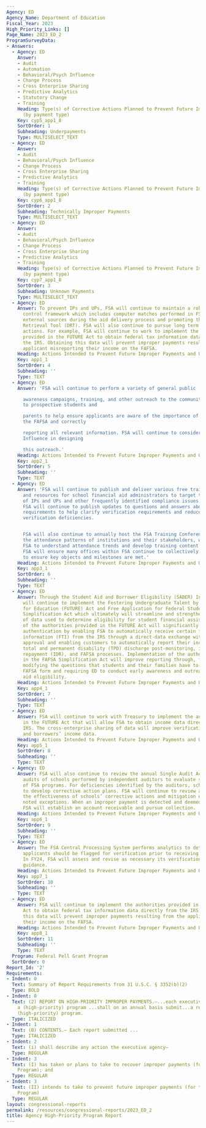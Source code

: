 ```yaml
---
Agency: ED
Agency_Name: Department of Education
Fiscal_Year: 2023
High_Priority_Links: []
Page_Name: 2023_ED_2
ProgramSurveyData:
- Answers:
  - Agency: ED
    Answer:
    - Audit
    - Automation
    - Behavioral/Psych Influence
    - Change Process
    - Cross Enterprise Sharing
    - Predictive Analytics
    - Statutory Change
    - Training
    Heading: Type(s) of Corrective Actions Planned to Prevent Future Improper Payments
      (by payment type)
    Key: cyp5_app1_8
    SortOrder: 1
    Subheading: Underpayments
    Type: MULTISELECT_TEXT
  - Agency: ED
    Answer:
    - Audit
    - Behavioral/Psych Influence
    - Change Process
    - Cross Enterprise Sharing
    - Predictive Analytics
    - Training
    Heading: Type(s) of Corrective Actions Planned to Prevent Future Improper Payments
      (by payment type)
    Key: cyp6_app1_8
    SortOrder: 2
    Subheading: Technically Improper Payments
    Type: MULTISELECT_TEXT
  - Agency: ED
    Answer:
    - Audit
    - Behavioral/Psych Influence
    - Change Process
    - Cross Enterprise Sharing
    - Predictive Analytics
    - Training
    Heading: Type(s) of Corrective Actions Planned to Prevent Future Improper Payments
      (by payment type)
    Key: cyp7_app1_8
    SortOrder: 3
    Subheading: Unknown Payments
    Type: MULTISELECT_TEXT
  - Agency: ED
    Answer: To prevent IPs and UPs, FSA will continue to maintain a robust internal
      control framework which includes computer matches performed in FSA systems against
      external sources during the aid delivery process and promoting the IRS Data
      Retrieval Tool (DRT). FSA will also continue to pursue long term corrective
      actions. For example, FSA will continue to work to implement the authorities
      provided in the FUTURE Act to obtain federal tax information data directly from
      the IRS. Obtaining this data will prevent improper payments resulting from the
      applicant misreporting their income on the FAFSA.
    Heading: Actions Intended to Prevent Future Improper Payments and Unknown Payments
    Key: app1_1
    SortOrder: 4
    Subheading: ''
    Type: TEXT
  - Agency: ED
    Answer: 'FSA will continue to perform a variety of general public

      awareness campaigns, training, and other outreach to the community including
      to prospective students and

      parents to help ensure applicants are aware of the importance of completing
      the FAFSA and correctly

      reporting all relevant information. FSA will continue to consider Behavioral/Psych
      Influence in designing

      this outreach.'
    Heading: Actions Intended to Prevent Future Improper Payments and Unknown Payments
    Key: app2_1
    SortOrder: 5
    Subheading: ''
    Type: TEXT
  - Agency: ED
    Answer: 'FSA will continue to publish and deliver various free trainings, guidance,
      and resources for school financial aid administrators to target the root causes
      of IPs and UPs and other frequently identified compliance issues. For example,
      FSA will continue to publish updates to questions and answers about verification
      requirements to help clarify verification requirements and reduce the risk of
      verification deficiencies.


      FSA will also continue to annually host the FSA Training Conference and analyze
      the attendance patterns of institutions and their stakeholders, which will allow
      FSA to understand attendance trends and develop training content accordingly.
      FSA will ensure many offices within FSA continue to collectively participate
      to ensure key objects and milestones are met.'
    Heading: Actions Intended to Prevent Future Improper Payments and Unknown Payments
    Key: app3_1
    SortOrder: 6
    Subheading: ''
    Type: TEXT
  - Agency: ED
    Answer: Through the Student Aid and Borrower Eligibility (SABER) Initiative, FSA
      will continue to implement the Fostering Undergraduate Talent by Unlocking Resources
      for Education (FUTURE) Act and Free Application for Federal Student Aid (FAFSA)
      Simplification Act which ultimately will streamline and strengthen the collection
      of data used to determine eligibility for student financial assistance. Implementation
      of the authorities provided in the FUTURE Act will significantly improve data
      authentication by enabling FSA to automatically receive certain federal tax
      information (FTI) from the IRS through a direct-data exchange with applicant
      approval and enabling customers to automatically report their income for the
      total and permanent disability (TPD) discharge post-monitoring, income driven
      repayment (IDR), and FAFSA processes. Implementation of the authorities provided
      in the FAFSA Simplification Act will improve reporting through, for example,
      modifying the questions that students and their families have to answer on the
      FAFSA form and requiring ED to conduct early awareness and outreach of student
      aid eligibility.
    Heading: Actions Intended to Prevent Future Improper Payments and Unknown Payments
    Key: app4_1
    SortOrder: 7
    Subheading: ''
    Type: TEXT
  - Agency: ED
    Answer: FSA will continue to work with Treasury to implement the authorities provided
      in the FUTURE Act that will allow FSA to obtain income data directly from the
      IRS. The cross-enterprise sharing of data will improve verification of applicants’
      and borrowers’ income data.
    Heading: Actions Intended to Prevent Future Improper Payments and Unknown Payments
    Key: app5_1
    SortOrder: 8
    Subheading: ''
    Type: TEXT
  - Agency: ED
    Answer: FSA will also continue to review the annual Single Audit Act compliance
      audits of schools performed by independent auditors to evaluate schools’ administration
      of FSA programs. For deficiencies identified by the auditors, schools are required
      to develop corrective action plans. FSA will continue to review and evaluate
      the effectiveness of schools’ corrective actions and mitigation efforts for
      noted exceptions. When an improper payment is detected and deemed collectable,
      FSA will establish an account receivable and pursue collection.
    Heading: Actions Intended to Prevent Future Improper Payments and Unknown Payments
    Key: app6_1
    SortOrder: 9
    Subheading: ''
    Type: TEXT
  - Agency: ED
    Answer: The FSA Central Processing System performs analytics to determine which
      applicants should be flagged for verification prior to receiving financial aid.
      In FY24, FSA will assess and revise as necessary its verification model and
      guidance.
    Heading: Actions Intended to Prevent Future Improper Payments and Unknown Payments
    Key: app7_1
    SortOrder: 10
    Subheading: ''
    Type: TEXT
  - Agency: ED
    Answer: FSA will continue to implement the authorities provided in the FUTURE
      Act to obtain federal tax information data directly from the IRS. Obtaining
      this data will prevent improper payments resulting from the applicant misreporting
      their income on the FAFSA.
    Heading: Actions Intended to Prevent Future Improper Payments and Unknown Payments
    Key: app8_1
    SortOrder: 11
    Subheading: ''
    Type: TEXT
  Program: Federal Pell Grant Program
  SortOrder: 0
Report_Id: '2'
Requirements:
- Indent: 0
  Text: Summary of Report Requirements from 31 U.S.C. § 3352(b)(2)
  Type: BOLD
- Indent: 0
  Text: (2) REPORT ON HIGH-PRIORITY IMPROPER PAYMENTS.—...each executive agency with
    a (high-priority) program ...shall on an annual basis submit...a report on that
    (high-priority) program.
  Type: ITALICIZED
- Indent: 1
  Text: (B) CONTENTS.— Each report submitted ...
  Type: ITALICIZED
- Indent: 2
  Text: (i) shall describe any action the executive agency—
  Type: REGULAR
- Indent: 3
  Text: (I) has taken or plans to take to recover improper payments (for the High-Priority
    Program); and
  Type: REGULAR
- Indent: 3
  Text: (II) intends to take to prevent future improper payments (for the High-Priority
    Program)
  Type: REGULAR
layout: congressional-reports
permalink: /resources/congressional-reports/2023_ED_2
title: Agency High-Priority Program Report
---
```

